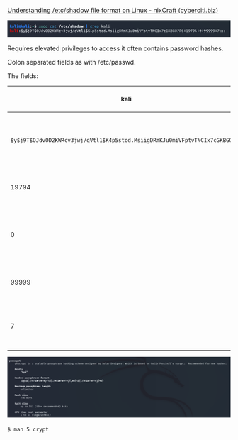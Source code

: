 [Understanding /etc/shadow file format on Linux - nixCraft (cyberciti.biz)](https://www.cyberciti.biz/faq/understanding-etcshadow-file/)

![](../../../_attachments/etc_shadow.png)

Requires elevated privileges to access it often contains password hashes.

Colon separated fields as with /etc/passwd.

The fields:

| kali                                                                        | username in plaintext                                     |
| --------------------------------------------------------------------------- | --------------------------------------------------------- |
| `$y$j9T$OJdvOD2KWRcv3jwj/qVtl1$K4p5stod.MsiigDRmKJu0miVFptvTNCIx7cGKBGO7P6` | encrypted password; `$y$` indicates the hashing algorithm |
| 19794                                                                       | timestamp indicating last password change                 |
| 0                                                                           | minimum number of days before required password reset     |
| 99999                                                                       | maximum number of days the password is valid for          |
| 7                                                                           | number of days prior to expiration to notify user         |



![](../../../_attachments/yescrypt.png)

`$ man 5 crypt`
